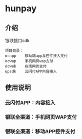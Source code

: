 # hunpay

## 介绍

银联接口sdk
```
项目目录：
ocapp    移动端app与控件接入支付
ocwap    手机网页wap支付
ocweb    在线网页支付  
upsdk    云闪付APP内容接入
```



## 使用说明

### 云闪付APP：内容接入


### 银联全渠道：手机网页WAP支付


### 银联全渠道：移动APP控件支付





